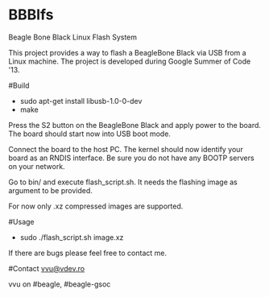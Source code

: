BBBlfs
======

Beagle Bone Black Linux Flash System

This project provides a way to flash a BeagleBone Black via USB from a Linux machine. The project is developed during Google Summer of Code '13. 

#Build
- sudo apt-get install libusb-1.0-0-dev
- make

Press the S2 button on the BeagleBone Black  and apply power to the board. The board should start now into USB boot mode. 

Connect the board to the host PC. The kernel should now identify your board as an RNDIS interface. Be sure you do not have any BOOTP servers on your network.

Go to bin/ and execute flash_script.sh. It needs the flashing image as argument to be provided.

For now only .xz compressed images are supported.

#Usage
- sudo ./flash_script.sh image.xz

If there are bugs please feel free to contact me.


#Contact
vvu@vdev.ro

vvu on #beagle, #beagle-gsoc

